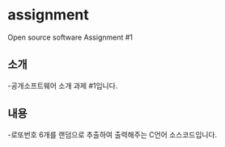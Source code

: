 # assignment
Open source software Assignment #1


## 소개
-공개소프트웨어 소개 과제 #1입니다.


## 내용
-로또번호 6개를 랜덤으로 추출하여
출력해주는 C언어 소스코드입니다.
